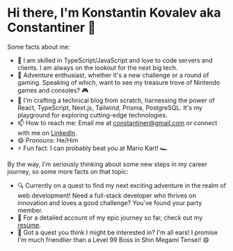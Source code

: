 # Hi there, I'm Konstantin Kovalev aka Constantiner 👋

Some facts about me:

- 🌱 I am skilled in TypeScript/JavaScript and love to code servers and clients. I am always on the lookout for the next big tech.
- 👯 Adventure enthusiast, whether it's a new challenge or a round of gaming. Speaking of which, want to see my treasure trove of Nintendo games and consoles? 🎮
- 🔭 I'm crafting a technical blog from scratch, harnessing the power of React, TypeScript, Next.js, Tailwind, Prisma, PostgreSQL. It's my playground for exploring cutting-edge technologies.
- 📫 How to reach me: Email me at <constantiner@gmail.com> or connect with me on [LinkedIn](https://www.linkedin.com/in/constantiner/).
- 😄 Pronouns: He/Him
- ⚡ Fun fact: I can probably beat you at Mario Kart! 🏎️

By the way, I'm seriously thinking about some new steps in my career journey, so some more facts on that topic:

- 🔍 Currently on a quest to find my next exciting adventure in the realm of web development! Need a full-stack developer who thrives on innovation and loves a good challenge? You've found your party member.
- 📜 For a detailed account of my epic journey so far, check out my [resume](Konstantin-Kovalev-Full-Stack.pdf).
- 💌 Got a quest you think I might be interested in? I'm all ears! I promise I'm much friendlier than a Level 99 Boss in Shin Megami Tensei! 😄
